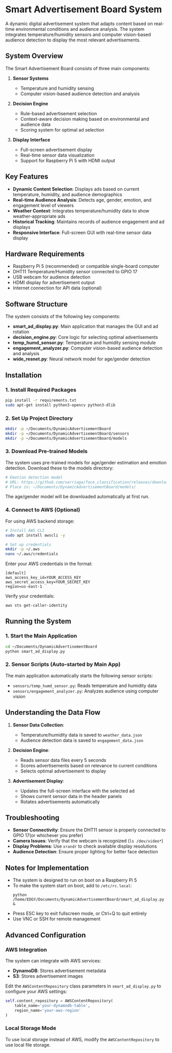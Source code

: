 # Smart Advertisement Board System

A dynamic digital advertisement system that adapts content based on real-time environmental conditions and audience analysis. The system integrates temperature/humidity sensors and computer vision-based audience detection to display the most relevant advertisements.

## System Overview

The Smart Advertisement Board consists of three main components:

1. **Sensor Systems**
   - Temperature and humidity sensing
   - Computer vision-based audience detection and analysis

2. **Decision Engine**
   - Rule-based advertisement selection
   - Context-aware decision making based on environmental and audience data
   - Scoring system for optimal ad selection

3. **Display Interface**
   - Full-screen advertisement display
   - Real-time sensor data visualization
   - Support for Raspberry Pi 5 with HDMI output

## Key Features

- **Dynamic Content Selection**: Displays ads based on current temperature, humidity, and audience demographics
- **Real-time Audience Analysis**: Detects age, gender, emotion, and engagement level of viewers
- **Weather Context**: Integrates temperature/humidity data to show weather-appropriate ads
- **Historical Tracking**: Maintains records of audience engagement and ad displays
- **Responsive Interface**: Full-screen GUI with real-time sensor data display

## Hardware Requirements

- Raspberry Pi 5 (recommended) or compatible single-board computer
- DHT11 Temperature/Humidity sensor connected to GPIO 17
- USB webcam for audience detection
- HDMI display for advertisement output
- Internet connection for API data (optional)

## Software Structure

The system consists of the following key components:

- **smart_ad_display.py**: Main application that manages the GUI and ad rotation
- **decision_engine.py**: Core logic for selecting optimal advertisements
- **temp_humd_sensor.py**: Temperature and humidity sensing module
- **engagement_analyzer.py**: Computer vision-based audience detection and analysis
- **wide_resnet.py**: Neural network model for age/gender detection

## Installation

### 1. Install Required Packages

```bash
pip install -r requirements.txt
sudo apt-get install python3-opencv python3-dlib
```

### 2. Set Up Project Directory

```bash
mkdir -p ~/Documents/DynamicAdvertisementBoard
mkdir -p ~/Documents/DynamicAdvertisementBoard/sensors
mkdir -p ~/Documents/DynamicAdvertisementBoard/models
```

### 3. Download Pre-trained Models

The system uses pre-trained models for age/gender estimation and emotion detection. Download these to the models directory:

```bash
# Emotion detection model
# URL: https://github.com/oarriaga/face_classification/releases/download/v0.5/emotion_little_vgg_2.h5
# Place in: ~/Documents/DynamicAdvertisementBoard/models/
```

The age/gender model will be downloaded automatically at first run.

### 4. Connect to AWS (Optional)

For using AWS backend storage:

```bash
# Install AWS CLI
sudo apt install awscli -y

# Set up credentials
mkdir -p ~/.aws
nano ~/.aws/credentials
```

Enter your AWS credentials in the format:
```
[default]
aws_access_key_id=YOUR_ACCESS_KEY
aws_secret_access_key=YOUR_SECRET_KEY
region=us-east-1
```

Verify your credentials:
```bash
aws sts get-caller-identity
```

## Running the System

### 1. Start the Main Application

```bash
cd ~/Documents/DynamicAdvertisementBoard
python smart_ad_display.py
```

### 2. Sensor Scripts (Auto-started by Main App)

The main application automatically starts the following sensor scripts:

- `sensors/temp_humd_sensor.py`: Reads temperature and humidity data
- `sensors/engagement_analyzer.py`: Analyzes audience using computer vision

## Understanding the Data Flow

1. **Sensor Data Collection**:
   - Temperature/humidity data is saved to `weather_data.json`
   - Audience detection data is saved to `engagement_data.json`

2. **Decision Engine**:
   - Reads sensor data files every 5 seconds
   - Scores advertisements based on relevance to current conditions
   - Selects optimal advertisement to display

3. **Advertisement Display**:
   - Updates the full-screen interface with the selected ad
   - Shows current sensor data in the header panels
   - Rotates advertisements automatically

## Troubleshooting

- **Sensor Connectivity**: Ensure the DHT11 sensor is properly connected to GPIO 17(or whichever you prefer)
- **Camera Issues**: Verify that the webcam is recognized (`ls /dev/video*`)
- **Display Problems**: Use `xrandr` to check available display resolutions
- **Audience Detection**: Ensure proper lighting for better face detection

## Notes for Implementation

- The system is designed to run on boot on a Raspberry Pi 5
- To make the system start on boot, add to `/etc/rc.local`:
  ```
  python /home/EDGY/Documents/DynamicAdvertisementBoard/smart_ad_display.py &
  ```
- Press ESC key to exit fullscreen mode, or Ctrl+Q to quit entirely
- Use VNC or SSH for remote management

## Advanced Configuration

### AWS Integration

The system can integrate with AWS services:

- **DynamoDB**: Stores advertisement metadata
- **S3**: Stores advertisement images

Edit the `AWSContentRepository` class parameters in `smart_ad_display.py` to configure your AWS settings:

```python
self.content_repository = AWSContentRepository(
    table_name='your-dynamodb-table',
    region_name='your-aws-region'
)
```

### Local Storage Mode

To use local storage instead of AWS, modify the `AWSContentRepository` to use local file storage.
